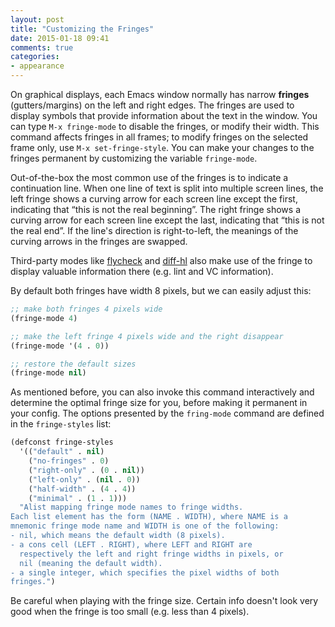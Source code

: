 ```yaml
---
layout: post
title: "Customizing the Fringes"
date: 2015-01-18 09:41
comments: true
categories:
- appearance
---
```


On graphical displays, each Emacs window normally has narrow **fringes** (gutters/margins)
on the left and right edges. The fringes are used to display symbols
that provide information about the text in the window. You can type
`M-x fringe-mode` to disable the fringes, or modify their width. This
command affects fringes in all frames; to modify fringes on the
selected frame only, use `M-x set-fringe-style`. You can make your
changes to the fringes permanent by customizing the variable
`fringe-mode`.

Out-of-the-box the most common use of the fringes is to indicate a continuation
line. When one line of text is split into multiple screen lines, the
left fringe shows a curving arrow for each screen line except the
first, indicating that “this is not the real beginning”. The right
fringe shows a curving arrow for each screen line except the last,
indicating that “this is not the real end”. If the line's direction is
right-to-left, the meanings of the curving
arrows in the fringes are swapped.

Third-party modes like
[flycheck](https://github.com/flycheck/flycheck) and
[diff-hl](https://github.com/dgutov/diff-hl) also make use of the fringe to
display valuable information there (e.g. lint and VC information).

By default both fringes have width 8 pixels, but we can easily adjust this:

``` cl
;; make both fringes 4 pixels wide
(fringe-mode 4)

;; make the left fringe 4 pixels wide and the right disappear
(fringe-mode '(4 . 0))

;; restore the default sizes
(fringe-mode nil)
```

As mentioned before, you can also invoke this command interactively and
determine the optimal fringe size for you, before making it permanent in
your config. The options presented by the `fring-mode` command are defined
in the `fringe-styles` list:

``` cl
(defconst fringe-styles
  '(("default" . nil)
    ("no-fringes" . 0)
    ("right-only" . (0 . nil))
    ("left-only" . (nil . 0))
    ("half-width" . (4 . 4))
    ("minimal" . (1 . 1)))
  "Alist mapping fringe mode names to fringe widths.
Each list element has the form (NAME . WIDTH), where NAME is a
mnemonic fringe mode name and WIDTH is one of the following:
- nil, which means the default width (8 pixels).
- a cons cell (LEFT . RIGHT), where LEFT and RIGHT are
  respectively the left and right fringe widths in pixels, or
  nil (meaning the default width).
- a single integer, which specifies the pixel widths of both
fringes.")
```

Be careful when playing with the fringe size. Certain info doesn't
look very good when the fringe is too small (e.g. less than 4 pixels).
